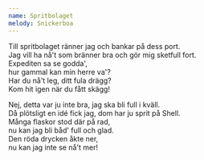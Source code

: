 ```yaml
---
name: Spritbolaget
melody: Snickerboa
---
```


Till spritbolaget ränner jag och bankar på dess port.  
Jag vill ha nå't som bränner bra och gör mig sketfull fort.  
Expediten sa se godda',  
hur gammal kan min herre va'?  
Har du nå't leg, ditt fula drägg?  
Kom hit igen när du fått skägg!

Nej, detta var ju inte bra, jag ska bli full i kväll.  
Då plötsligt en idé fick jag, dom har ju sprit på Shell.  
Många flaskor stod där på rad,  
nu kan jag bli båd' full och glad.  
Den röda drycken åkte ner,  
nu kan jag inte se nå't mer!
